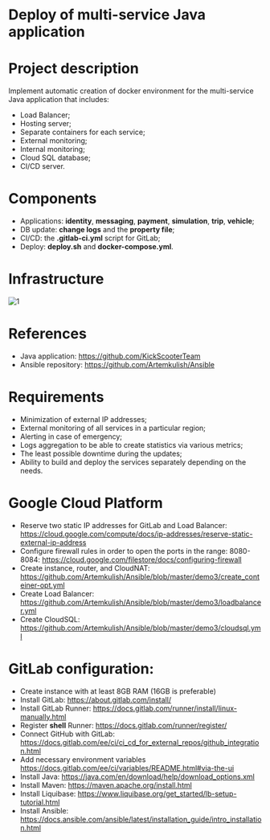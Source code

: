 # Deploy of multi-service Java application

# Project description
Implement automatic creation of docker environment for the multi-service Java application that includes:
- Load Balancer;
- Hosting server;
- Separate containers for each service;
- External monitoring;
- Internal monitoring;
- Cloud SQL database;
- CI/CD server.

# Components
- Applications: **identity**, **messaging**, **payment**, **simulation**, **trip**, **vehicle**;
- DB update: **change logs** and the **property file**;
- CI/CD: the **.gitlab-ci.yml** script for GitLab;
- Deploy: **deploy.sh** and **docker-compose.yml**.

# Infrastructure
![1](https://user-images.githubusercontent.com/57228865/79222403-20c59000-7e60-11ea-838c-e148d5fbe1be.jpg)

# References
- Java application: https://github.com/KickScooterTeam
- Ansible repository: https://github.com/Artemkulish/Ansible

# Requirements
- Minimization of external IP addresses;
- External monitoring of all services in a particular region;
- Alerting in case of emergency;
- Logs aggregation to be able to create statistics via various metrics;
- The least possible downtime during the updates;
- Ability to build and deploy the services separately depending on the needs.

# Google Cloud Platform
- Reserve two static IP addresses for GitLab and Load Balancer: https://cloud.google.com/compute/docs/ip-addresses/reserve-static-external-ip-address
- Configure firewall rules in order to open the ports in the range: 8080-8084: https://cloud.google.com/filestore/docs/configuring-firewall
- Create instance, router, and CloudNAT: https://github.com/Artemkulish/Ansible/blob/master/demo3/create_conteiner-opt.yml
- Create Load Balancer: https://github.com/Artemkulish/Ansible/blob/master/demo3/loadbalancer.yml
- Create CloudSQL: https://github.com/Artemkulish/Ansible/blob/master/demo3/cloudsql.yml

# GitLab configuration:
- Create instance with at least 8GB RAM (16GB is preferable)
- Install GitLab: https://about.gitlab.com/install/
- Install GitLab Runner: https://docs.gitlab.com/runner/install/linux-manually.html
- Register **shell** Runner: https://docs.gitlab.com/runner/register/
- Connect GitHub with GitLab: https://docs.gitlab.com/ee/ci/ci_cd_for_external_repos/github_integration.html
- Add necessary environment variables https://docs.gitlab.com/ee/ci/variables/README.html#via-the-ui
- Install Java: https://java.com/en/download/help/download_options.xml
- Install Maven: https://maven.apache.org/install.html
- Install Liquibase: https://www.liquibase.org/get_started/lb-setup-tutorial.html
- Install Ansible: https://docs.ansible.com/ansible/latest/installation_guide/intro_installation.html
